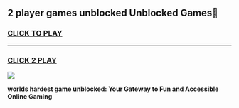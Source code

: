 
## 2 player games unblocked Unblocked Games👋
<h3>
<a href="https://premium.freeplayer.one?title=2_player_games_unblocked&ref=16F">CLICK TO PLAY</a></h3>
<hr>

<h3>
<a href="https://premium.freeplayer.one?title=2_player_games_unblocked&ref=16F">CLICK 2 PLAY</a>
  
</h3>

<a href="https://premium.freeplayer.one?title=2_player_games_unblocked&ref=16F/"><img src="https://clearcache.store/games.png"></a>


**worlds hardest game unblocked: Your Gateway to Fun and Accessible Online Gaming**
